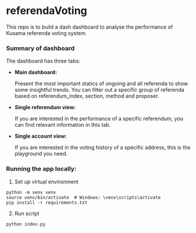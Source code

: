 # referendaVoting

This repo is to build a dash dashboard to analyse the performance of Kusama referenda voting system.

### Summary of dashboard
The dashboard has three tabs:
- **Main dashboard:**
  
  Present the most important statics of ongoing and all referenda to show some insightful trends. 
  You can filter out a specific group of referenda based on referendum_index, section, method and proposer.
  
- **Single referendum view:**
  
  If you are interested in the performance of a specific referendum, you can find relevant information in this tab.
  
- **Single account view:**

  If you are interested in the voting history of a specific address, this is the playground you need.


### Running the app locally:
1. Set up virtual environment

```
python -m venv venv
source venv/bin/activate  # Windows: \venv\scripts\activate
pip install -r requirements.txt
```

2. Run script
```
python index.py
```
